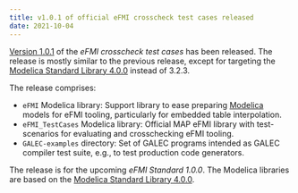 ```yaml
---
title: v1.0.1 of official eFMI crosscheck test cases released
date: 2021-10-04
---
```


[Version 1.0.1](https://github.com/modelica/efmi-testcases/releases/tag/v1.0.1) of the _eFMI crosscheck test cases_ has been released. The release is mostly similar to the previous release, except for targeting the [Modelica Standard Library 4.0.0](https://github.com/modelica/ModelicaStandardLibrary) instead of 3.2.3.

The release comprises:

 * `eFMI` Modelica library: Support library to ease preparing [Modelica](https://modelica.org/modelicalanguage.html) models for eFMI tooling, particularly for embedded table interpolation.
 * `eFMI_TestCases` Modelica library: Official MAP eFMI library with test-scenarios for evaluating and crosschecking eFMI tooling.
 * `GALEC-examples` directory: Set of GALEC programs intended as GALEC compiler test suite, e.g., to test production code generators.

The release is for the upcoming _eFMI Standard 1.0.0_. The Modelica libraries are based on the [Modelica Standard Library 4.0.0](https://github.com/modelica/ModelicaStandardLibrary).